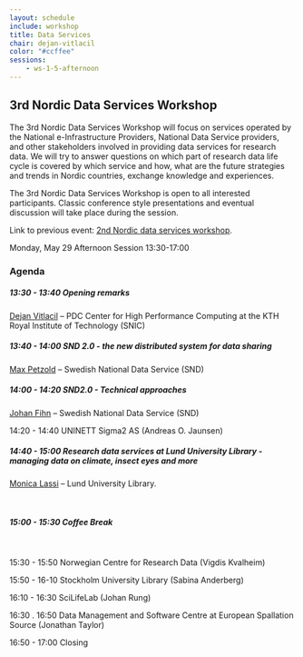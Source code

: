 ```yaml
---
layout: schedule
include: workshop
title: Data Services
chair: dejan-vitlacil
color: "#ccffee"
sessions:
    - ws-1-5-afternoon
---
```


## 3rd Nordic Data Services Workshop

The 3rd Nordic Data Services Workshop will focus on
services operated by the National e-Infrastructure Providers, National
Data Service providers, and other stakeholders involved in providing
data services for research data. We will try to answer questions on
which part of research data life cycle is covered by which service and
how, what are the future strategies and trends in Nordic countries,
exchange knowledge and experiences.  

The 3rd Nordic Data Services Workshop is open to all
interested participants. Classic conference style presentations and
eventual discussion will take place during the session.

Link to previous event: [2nd Nordic data services workshop](https://wiki.neic.no/wiki/2nd_Nordic_data_services_workshop).


Monday, May 29 
Afternoon Session 13:30-17:00

### Agenda 

##### 13:30 - 13:40 Opening remarks 

[Dejan Vitlacil](http://neic2017.nordforsk.org/people/dejan-vitlacil/) – 
PDC Center for High Performance Computing at the KTH Royal Institute of Technology (SNIC)

##### 13:40 - 14:00 SND 2.0 - the new distributed system for data sharing 

[Max Petzold](https://snd.gu.se/sv/om-oss/medarbetare) – 
Swedish National Data Service (SND)

##### 14:00 - 14:20  SND2.0 - Technical approaches

[Johan Fihn](https://snd.gu.se/sv/om-oss/medarbetare) – 
Swedish National Data Service (SND)

14:20 - 14:40 UNINETT Sigma2 AS (Andreas O. Jaunsen)

##### 14:40 - 15:00 Research data services at Lund University Library - managing data on climate, insect eyes and more

[Monica Lassi](http://www.nateko.lu.se/monica-lassi) – 
Lund University Library.

<br />

##### 15:00 - 15:30 Coffee Break

<br />

15:30 - 15:50 Norwegian Centre for Research Data (Vigdis Kvalheim)  

15:50 - 16-10 Stockholm University Library (Sabina Anderberg) 

16:10 - 16:30 SciLifeLab (Johan Rung)

16:30 . 16:50 Data Management and Software Centre at European Spallation Source (Jonathan Taylor)

16:50 - 17:00 Closing 


